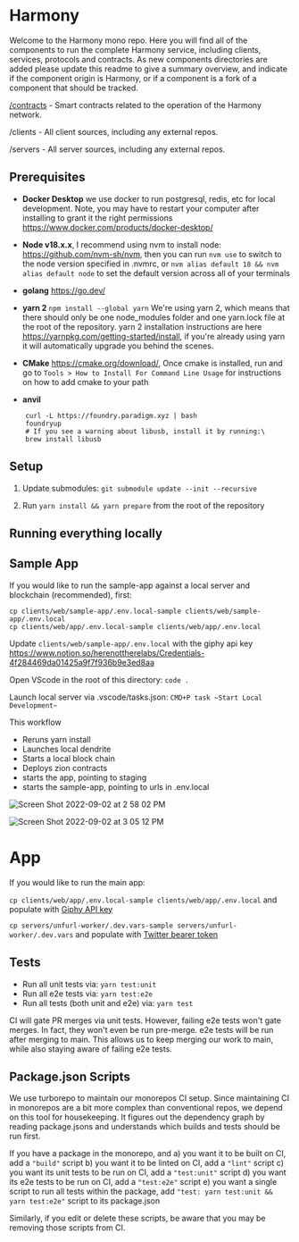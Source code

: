 # Harmony

Welcome to the Harmony mono repo. Here you will find all of the components to run the complete Harmony service, including clients, services, protocols and contracts. As new components directories are added please update this readme to give a summary overview, and indicate if the component origin is Harmony, or if a component is a fork of a component that should be tracked.

[/contracts](contracts) - Smart contracts related to the operation of the Harmony network.

/clients - All client sources, including any external repos.

/servers - All server sources, including any external repos.

## Prerequisites

- **Docker Desktop** we use docker to run postgresql, redis, etc for local development. Note, you may have to restart your computer after installing to grant it the right permissions <https://www.docker.com/products/docker-desktop/>

- **Node v18.x.x**, I recommend using nvm to install node: <https://github.com/nvm-sh/nvm>, then you can run `nvm use` to switch to the node version specified in .nvmrc, or `nvm alias default 18 && nvm alias default node` to set the default version across all of your terminals

- **golang** <https://go.dev/>

- **yarn 2** `npm install --global yarn` We're using yarn 2, which means that there should only be one node_modules folder and one yarn.lock file at the root of the repository. yarn 2 installation instructions are here <https://yarnpkg.com/getting-started/install>, if you're already using yarn it will automatically upgrade you behind the scenes.

- **CMake** <https://cmake.org/download/>, Once cmake is installed, run and go to `Tools > How to Install For Command Line Usage` for instructions on how to add cmake to your path

- **anvil**

```
    curl -L https://foundry.paradigm.xyz | bash
    foundryup
    # If you see a warning about libusb, install it by running:\
    brew install libusb
```

## Setup

1. Update submodules: `git submodule update --init --recursive`

2. Run `yarn install && yarn prepare` from the root of the repository

## Running everything locally

## Sample App

If you would like to run the sample-app against a local server and blockchain (recommended), first:

```
cp clients/web/sample-app/.env.local-sample clients/web/sample-app/.env.local
cp clients/web/app/.env.local-sample clients/web/app/.env.local
```

Update `clients/web/sample-app/.env.local` with the giphy api key <https://www.notion.so/herenottherelabs/Credentials-4f284469da01425a9f7f936b9e3ed8aa>

Open VScode in the root of this directory: `code .`

Launch local server via .vscode/tasks.json: `CMD+P task ~Start Local Development~`

This workflow

- Reruns yarn install
- Launches local dendrite
- Starts a local block chain
- Deploys zion contracts
- starts the app, pointing to staging
- starts the sample-app, pointing to urls in .env.local

![Screen Shot 2022-09-02 at 2 58 02 PM](https://user-images.githubusercontent.com/950745/188241222-c71d65dc-cda4-41db-8272-f5bdb18e26bf.png)

![Screen Shot 2022-09-02 at 3 05 12 PM](https://user-images.githubusercontent.com/950745/188241166-cf387398-6b43-4366-bead-b8c50fd1b0c2.png)

# App

If you would like to run the main app:

`cp clients/web/app/.env.local-sample clients/web/app/.env.local` and populate with [Giphy API key](https://www.notion.so/herenottherelabsCredentials-4f284469da01425a9f7f936b9e3ed8aa)

`cp servers/unfurl-worker/.dev.vars-sample servers/unfurl-worker/.dev.vars` and populate with [Twitter bearer token](https://www.notion.so/herenottherelabsCredentials-4f284469da01425a9f7f936b9e3ed8aa)

## Tests

- Run all unit tests via: `yarn test:unit`
- Run all e2e tests via: `yarn test:e2e`
- Run all tests (both unit and e2e) via: `yarn test`

CI will gate PR merges via unit tests. However, failing e2e tests won't gate merges. In fact, they won't even be run pre-merge. e2e tests will be run after merging to main. This allows us to keep merging our work to main, while also staying aware of failing e2e tests.

## Package.json Scripts

We use turborepo to maintain our monorepos CI setup. Since maintaining CI in monorepos are a bit more complex than conventional repos, we depend on this tool for housekeeping. It figures out the dependency graph by reading package.jsons and understands which builds and tests should be run first. 

If you have a package in the monorepo, and 
    a) you want it to be built on CI, add a `"build"` script
    b) you want it to be linted on CI, add a `"lint"` script
    c) you want its unit tests to be run on CI, add a `"test:unit"` script
    d) you want its e2e tests to be run on CI, add a `"test:e2e"` script 
    e) you want a single script to run all tests within the package, add `"test: yarn test:unit && yarn test:e2e"` script to its package.json

Similarly, if you edit or delete these scripts, be aware that you may be removing those scripts from CI.

